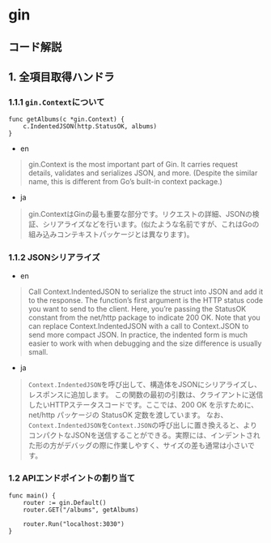 # gin
## コード解説
## 1. 全項目取得ハンドラ
### 1.1.1 `gin.Context`について
```:go
func getAlbums(c *gin.Context) {
    c.IndentedJSON(http.StatusOK, albums)
}
```

- en
> gin.Context is the most important part of Gin. It carries request details, validates and serializes JSON, and more. (Despite the similar name, this is different from Go’s built-in context package.)

- ja
> gin.ContextはGinの最も重要な部分です。リクエストの詳細、JSONの検証、シリアライズなどを行います。(似たような名前ですが、これはGoの組み込みコンテキストパッケージとは異なります)。

### 1.1.2 JSONシリアライズ
- en
> Call Context.IndentedJSON to serialize the struct into JSON and add it to the response.
>The function’s first argument is the HTTP status code you want to send to the client. Here, you’re passing the StatusOK constant from the net/http package to indicate 200 OK.
>Note that you can replace Context.IndentedJSON with a call to Context.JSON to send more compact JSON. In practice, the indented form is much easier to work with when debugging and the size difference is usually small.

- ja
> `Context.IndentedJSON`を呼び出して、構造体をJSONにシリアライズし、レスポンスに追加します。
> この関数の最初の引数は、クライアントに送信したいHTTPステータスコードです。ここでは、200 OK を示すために、net/http パッケージの StatusOK 定数を渡しています。
>なお、`Context.IndentedJSON`を`Context.JSON`の呼び出しに置き換えると、よりコンパクトなJSONを送信することができる。実際には、インデントされた形の方がデバッグの際に作業しやすく、サイズの差も通常は小さいです。

### 1.2 APIエンドポイントの割り当て
```
func main() {
    router := gin.Default()
    router.GET("/albums", getAlbums)

    router.Run("localhost:3030")
}
```